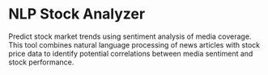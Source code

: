 # NLP Stock Analyzer

Predict stock market trends using sentiment analysis of media coverage. This tool combines natural language processing of news articles with stock price data to identify potential correlations between media sentiment and stock performance.
